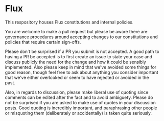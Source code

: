 # Flux

This respository houses Flux constitutions and internal policies.

You are welcome to make a pull request but please be aware there are governance procedures around accepting changes to our constitutions and policies that require certain sign-offs.

Please don't be surprised if a PR you submit is not accepted. A good path to having a PR be accepted is to first create an issue to state your case and discuss publicly the need for the change and how it could be sensibly implemented. Also please keep in mind that we've avoided some things for good reason, though feel free to ask about anything you consider important that we've either overlooked or seem to have rejected or avoided in the past.

Also, in regards to discussion, please make liberal use of quoting since comments can be edited after the fact and to avoid ambiguety. Please do not be surprised if you are asked to make use of quotes in your discussion posts. Good quoting is incredibly important, and paraphrasing other people or misquoting them (deliberately or accidentally) is taken quite seriously.
